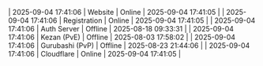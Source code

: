 | 2025-09-04 17:41:06 | Website | Online | 2025-09-04 17:41:05 |
| 2025-09-04 17:41:06 | Registration | Online | 2025-09-04 17:41:05 |
| 2025-09-04 17:41:06 | Auth Server | Offline | 2025-08-18 09:33:31 |
| 2025-09-04 17:41:06 | Kezan (PvE) | Offline | 2025-08-03 17:58:02 |
| 2025-09-04 17:41:06 | Gurubashi (PvP) | Offline | 2025-08-23 21:44:06 |
| 2025-09-04 17:41:06 | Cloudflare | Online | 2025-09-04 17:41:05 |
